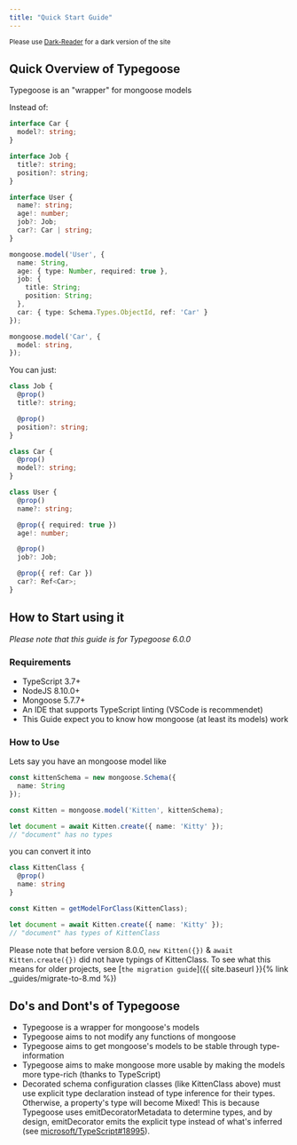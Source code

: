 ```yaml
---
title: "Quick Start Guide"
---
```


<sub>Please use [Dark-Reader](https://chrome.google.com/webstore/detail/dark-reader/eimadpbcbfnmbkopoojfekhnkhdbieeh) for a dark version of the site</sub>

## Quick Overview of Typegoose

Typegoose is an "wrapper" for mongoose models

Instead of:

```ts
interface Car {
  model?: string;
}

interface Job {
  title?: string;
  position?: string;
}

interface User {
  name?: string;
  age!: number;
  job?: Job;
  car?: Car | string;
}

mongoose.model('User', {
  name: String,
  age: { type: Number, required: true },
  job: {
    title: String;
    position: String;
  },
  car: { type: Schema.Types.ObjectId, ref: 'Car' }
});

mongoose.model('Car', {
  model: string,
});
```

You can just:

```ts
class Job {
  @prop()
  title?: string;

  @prop()
  position?: string;
}

class Car {
  @prop()
  model?: string;
}

class User {
  @prop()
  name?: string;

  @prop({ required: true })
  age!: number;

  @prop()
  job?: Job;

  @prop({ ref: Car })
  car?: Ref<Car>;
}
```

## How to Start using it

*Please note that this guide is for Typegoose 6.0.0*

### Requirements

- TypeScript 3.7+
- NodeJS 8.10.0+
- Mongoose 5.7.7+
- An IDE that supports TypeScript linting (VSCode is recommendet)
- This Guide expect you to know how mongoose (at least its models) work

### How to Use

Lets say you have an mongoose model like

```ts
const kittenSchema = new mongoose.Schema({
  name: String
});

const Kitten = mongoose.model('Kitten', kittenSchema);

let document = await Kitten.create({ name: 'Kitty' });
// "document" has no types
```

you can convert it into

```ts
class KittenClass {
  @prop()
  name: string
}

const Kitten = getModelForClass(KittenClass);

let document = await Kitten.create({ name: 'Kitty' });
// "document" has types of KittenClass
```

Please note that before version 8.0.0, `new Kitten({})` & `await Kitten.create({})` did not have typings of KittenClass. To see what this means for older projects, see [`the migration guide`]({{ site.baseurl }}{% link _guides/migrate-to-8.md %})

## Do's and Dont's of Typegoose

- Typegoose is a wrapper for mongoose's models
- Typegoose aims to not modify any functions of mongoose
- Typegoose aims to get mongoose's models to be stable through type-information
- Typegoose aims to make mongoose more usable by making the models more type-rich (thanks to TypeScript)
- Decorated schema configuration classes (like KittenClass above) must use explicit type declaration
instead of type inference for their types.  Otherwise, a property's type will become Mixed!  This is
because Typegoose uses emitDecoratorMetadata to determine types, and by design, emitDecorator emits the
explicit type instead of what's inferred (see [microsoft/TypeScript#18995](https://github.com/microsoft/TypeScript/issues/18995)).
